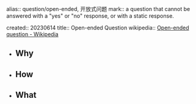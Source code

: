 alias:: question/open-ended, 开放式问题
mark:: a question that cannot be answered with a "yes" or "no" response, or with a static response.

created:: 20230614
title:: Open-ended Question
wikipedia:: [Open-ended question - Wikipedia](https://en.wikipedia.org/wiki/Open-ended_question)

- ## Why
- ## How
- ## What